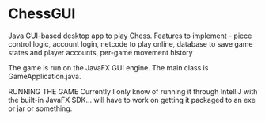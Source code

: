 # ChessGUI
Java GUI-based desktop app to play Chess. Features to implement - piece control logic, account login, netcode to play online, database to save game states and player accounts, per-game movement history 

The game is run on the JavaFX GUI engine. The main class is GameApplication.java. 

RUNNING THE GAME
Currently I only know of running it through IntelliJ with the built-in JavaFX SDK... will have to work on getting it packaged to an exe or jar or something.
